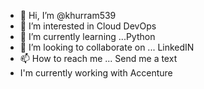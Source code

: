 - 👋 Hi, I’m @khurram539
- 👀 I’m interested in Cloud DevOps
- 🌱 I’m currently learning ...Python
- 💞️ I’m looking to collaborate on ... LinkedIN  
- 📫 How to reach me ... Send me a text
-    I'm currently working with Accenture 
<!---
khurram539/khurram539 is a ✨ special ✨ repository because its `README.md` (this file) appears on your GitHub profile.
You can click the Preview link to take a look at your changes.
--->

